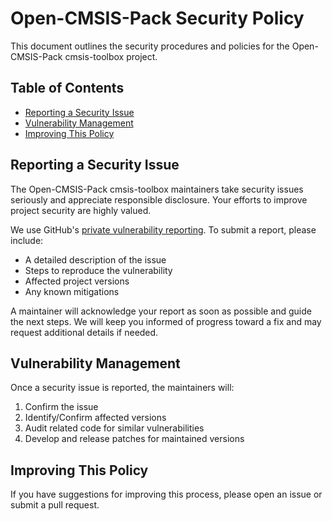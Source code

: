 # Open-CMSIS-Pack Security Policy  

This document outlines the security procedures and policies for the Open-CMSIS-Pack cmsis-toolbox project.  

## Table of Contents  
- [Reporting a Security Issue](#reporting-a-security-issue)  
- [Vulnerability Management](#vulnerability-management)  
- [Improving This Policy](#improving-this-policy)  

## Reporting a Security Issue  

The Open-CMSIS-Pack cmsis-toolbox maintainers take security issues seriously and appreciate responsible disclosure. Your efforts to improve project security are highly valued.  

We use GitHub's [private vulnerability reporting](https://docs.github.com/code-security/security-advisories/guidance-on-reporting-and-writing-information-about-vulnerabilities/privately-reporting-a-security-vulnerability). To submit a report, please include:  

- A detailed description of the issue  
- Steps to reproduce the vulnerability  
- Affected project versions  
- Any known mitigations  

A maintainer will acknowledge your report as soon as possible and guide the next steps. We will keep you informed of progress toward a fix and may request additional details if needed.  

## Vulnerability Management  

Once a security issue is reported, the maintainers will:  

1. Confirm the issue  
2. Identify/Confirm affected versions  
3. Audit related code for similar vulnerabilities  
4. Develop and release patches for maintained versions  

## Improving This Policy  

If you have suggestions for improving this process, please open an issue or submit a pull request.  
